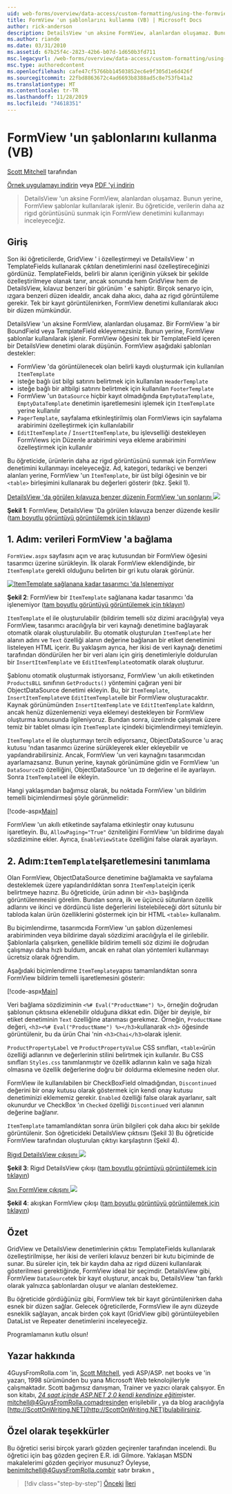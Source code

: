 ```yaml
---
uid: web-forms/overview/data-access/custom-formatting/using-the-formview-s-templates-vb
title: FormView 'un şablonlarını kullanma (VB) | Microsoft Docs
author: rick-anderson
description: DetailsView 'un aksine FormView, alanlardan oluşamaz. Bunun yerine, FormView şablonlar kullanılarak işlenir. Bu öğreticide F... kullanmayı inceleyeceğiz.
ms.author: riande
ms.date: 03/31/2010
ms.assetid: 67b25f4c-2823-42b6-b07d-1d650b3fd711
msc.legacyurl: /web-forms/overview/data-access/custom-formatting/using-the-formview-s-templates-vb
msc.type: authoredcontent
ms.openlocfilehash: cafe47cf5766bb14503852ec6e9f305d1e6d426f
ms.sourcegitcommit: 22fbd8863672c4ad6693b8388ad5c8e753fb41a2
ms.translationtype: MT
ms.contentlocale: tr-TR
ms.lasthandoff: 11/28/2019
ms.locfileid: "74618351"
---
```

# <a name="using-the-formviews-templates-vb"></a>FormView 'un şablonlarını kullanma (VB)

[Scott Mitchell](https://twitter.com/ScottOnWriting) tarafından

[Örnek uygulamayı indirin](https://download.microsoft.com/download/5/7/0/57084608-dfb3-4781-991c-407d086e2adc/ASPNET_Data_Tutorial_14_VB.exe) veya [PDF 'yi indirin](using-the-formview-s-templates-vb/_static/datatutorial14vb1.pdf)

> DetailsView 'un aksine FormView, alanlardan oluşamaz. Bunun yerine, FormView şablonlar kullanılarak işlenir. Bu öğreticide, verilerin daha az rigıd görüntüsünü sunmak için FormView denetimini kullanmayı inceleyeceğiz.

## <a name="introduction"></a>Giriş

Son iki öğreticilerde, GridView ' i özelleştirmeyi ve DetailsView ' ın TemplateFields kullanarak çıktıları denetimlerini nasıl özelleştireceğinizi gördünüz. TemplateFields, belirli bir alanın içeriğinin yüksek bir şekilde özelleştirilmeye olanak tanır, ancak sonunda hem GridView hem de DetailsView, kılavuz benzeri bir görünüm ' e sahiptir. Birçok senaryo için, ızgara benzeri düzen idealdir, ancak daha akıcı, daha az rigıd görüntüleme gerekir. Tek bir kayıt görüntülenirken, FormView denetimi kullanılarak akıcı bir düzen mümkündür.

DetailsView 'un aksine FormView, alanlardan oluşamaz. Bir FormView 'a bir BoundField veya TemplateField ekleyemezsiniz. Bunun yerine, FormView şablonlar kullanılarak işlenir. FormView öğesini tek bir TemplateField içeren bir DetailsView denetimi olarak düşünün. FormView aşağıdaki şablonları destekler:

- FormView 'da görüntülenecek olan belirli kaydı oluşturmak için kullanılan `ItemTemplate`
- isteğe bağlı üst bilgi satırını belirtmek için kullanılan `HeaderTemplate`
- isteğe bağlı bir altbilgi satırını belirtmek için kullanılan `FooterTemplate`
- FormView 'un `DataSource` hiçbir kayıt olmadığında `EmptyDataTemplate`, `EmptyDataTemplate` denetimin işaretlemesini işlemek için `ItemTemplate` yerine kullanılır
- `PagerTemplate`, sayfalama etkinleştirilmiş olan FormViews için sayfalama arabirimini özelleştirmek için kullanılabilir
- `EditItemTemplate` / `InsertItemTemplate`, bu işlevselliği destekleyen FormViews için Düzenle arabirimini veya ekleme arabirimini özelleştirmek için kullanılır

Bu öğreticide, ürünlerin daha az rigıd görüntüsünü sunmak için FormView denetimini kullanmayı inceleyeceğiz. Ad, kategori, tedarikçi ve benzeri alanları yerine, FormView 'un `ItemTemplate`, bir üst bilgi öğesinin ve bir `<table>` birleşimini kullanarak bu değerleri gösterir (bkz. Şekil 1).

[DetailsView 'da görülen kılavuza benzer düzenin FormView 'un sonlarını ![](using-the-formview-s-templates-vb/_static/image2.png)](using-the-formview-s-templates-vb/_static/image1.png)

**Şekil 1**: FormView, DetailsView 'Da görülen kılavuza benzer düzende kesilir ([tam boyutlu görüntüyü görüntülemek için tıklayın](using-the-formview-s-templates-vb/_static/image3.png))

## <a name="step-1-binding-the-data-to-the-formview"></a>1\. Adım: verileri FormView 'a bağlama

`FormView.aspx` sayfasını açın ve araç kutusundan bir FormView öğesini tasarımcı üzerine sürükleyin. İlk olarak FormView eklendiğinde, bir `ItemTemplate` gerekli olduğunu belirten bir gri kutu olarak görünür.

[![ItemTemplate sağlanana kadar tasarımcı 'da Işlenemiyor](using-the-formview-s-templates-vb/_static/image5.png)](using-the-formview-s-templates-vb/_static/image4.png)

**Şekil 2**: FormView bir `ItemTemplate` sağlanana kadar tasarımcı 'da işlenemiyor ([tam boyutlu görüntüyü görüntülemek için tıklayın](using-the-formview-s-templates-vb/_static/image6.png))

`ItemTemplate` el ile oluşturulabilir (bildirim temelli söz dizimi aracılığıyla) veya FormView, tasarımcı aracılığıyla bir veri kaynağı denetimine bağlayarak otomatik olarak oluşturulabilir. Bu otomatik oluşturulan `ItemTemplate` her alanın adını ve `Text` özelliği alanın değerine bağlanan bir etiket denetimini listeleyen HTML içerir. Bu yaklaşım ayrıca, her ikisi de veri kaynağı denetimi tarafından döndürülen her bir veri alanı için giriş denetimleriyle doldurulan bir `InsertItemTemplate` ve `EditItemTemplate`otomatik olarak oluşturur.

Şablonu otomatik oluşturmak istiyorsanız, FormView 'un akıllı etiketinden `ProductsBLL` sınıfının `GetProducts()` yöntemini çağıran yeni bir ObjectDataSource denetimi ekleyin. Bu, bir `ItemTemplate`, `InsertItemTemplate`ve `EditItemTemplate`ile bir FormView oluşturacaktır. Kaynak görünümünden `InsertItemTemplate` ve `EditItemTemplate` kaldırın, ancak henüz düzenlemenizi veya eklemeyi destekleyen bir FormView oluşturma konusunda ilgileniyoruz. Bundan sonra, üzerinde çalışmak üzere temiz bir tablet olması için `ItemTemplate` içindeki biçimlendirmeyi temizleyin.

`ItemTemplate` el ile oluşturmayı tercih ediyorsanız, ObjectDataSource 'u araç kutusu 'ndan tasarımcı üzerine sürükleyerek ekler ekleyebilir ve yapılandırabilirsiniz. Ancak, FormView 'un veri kaynağını tasarımcıdan ayarlamazsanız. Bunun yerine, kaynak görünümüne gidin ve FormView 'un `DataSourceID` özelliğini, ObjectDataSource 'un `ID` değerine el ile ayarlayın. Sonra `ItemTemplate`el ile ekleyin.

Hangi yaklaşımdan bağımsız olarak, bu noktada FormView 'un bildirim temelli biçimlendirmesi şöyle görünmelidir:

[!code-aspx[Main](using-the-formview-s-templates-vb/samples/sample1.aspx)]

FormView 'un akıllı etiketinde sayfalama etkinleştir onay kutusunu işaretleyin. Bu, `AllowPaging="True"` özniteliğini FormView 'un bildirime dayalı sözdizimine ekler. Ayrıca, `EnableViewState` özelliğini false olarak ayarlayın.

## <a name="step-2-defining-theitemtemplates-markup"></a>2\. Adım:`ItemTemplate`Işaretlemesini tanımlama

Olan FormView, ObjectDataSource denetimine bağlamakta ve sayfalama desteklemek üzere yapılandırıldıktan sonra `ItemTemplate`için içerik belirtmeye hazırız. Bu öğreticide, ürün adının bir `<h3>` başlığında görüntülenmesini görelim. Bundan sonra, ilk ve üçüncü sütunların özellik adlarını ve ikinci ve dördüncü liste değerlerini listelebileceği dört sütunlu bir tabloda kalan ürün özelliklerini göstermek için bir HTML `<table>` kullanalım.

Bu biçimlendirme, tasarımcıda FormView 'un şablon düzenlemesi arabiriminden veya bildirime dayalı sözdizimi aracılığıyla el ile girilebilir. Şablonlarla çalışırken, genellikle bildirim temelli söz dizimi ile doğrudan çalışmayı daha hızlı buldum, ancak en rahat olan yöntemleri kullanmayı ücretsiz olarak öğrendim.

Aşağıdaki biçimlendirme `ItemTemplate`yapısı tamamlandıktan sonra FormView bildirim temelli işaretlemesini gösterir:

[!code-aspx[Main](using-the-formview-s-templates-vb/samples/sample2.aspx)]

Veri bağlama sözdiziminin `<%# Eval("ProductName") %>`, örneğin doğrudan şablonun çıktısına eklenebilir olduğuna dikkat edin. Diğer bir deyişle, bir etiket denetiminin `Text` özelliğine atanması gerekmez. Örneğin, `ProductName` değeri, `<h3><%# Eval("ProductName") %></h3>`kullanarak `<h3>` öğesinde görüntülenir, bu da ürün Chai 'nin `<h3>Chai</h3>`olarak işlenir.

`ProductPropertyLabel` ve `ProductPropertyValue` CSS sınıfları, `<table>`ürün özelliği adlarının ve değerlerinin stilini belirtmek için kullanılır. Bu CSS sınıfları `Styles.css` tanımlanmıştır ve özellik adlarının kalın ve sağa hizalı olmasına ve özellik değerlerine doğru bir doldurma eklemesine neden olur.

FormView ile kullanılabilen bir CheckBoxField olmadığından, `Discontinued` değerini bir onay kutusu olarak göstermek için kendi onay kutusu denetiminizi eklememiz gerekir. `Enabled` özelliği false olarak ayarlanır, salt okunurdur ve CheckBox 'ın `Checked` özelliği `Discontinued` veri alanının değerine bağlanır.

`ItemTemplate` tamamlandıktan sonra ürün bilgileri çok daha akıcı bir şekilde görüntülenir. Son öğreticideki DetailsView çıktısını (Şekil 3) Bu öğreticide FormView tarafından oluşturulan çıktıyı karşılaştırın (Şekil 4).

[Rigıd DetailsView çıkışını ![](using-the-formview-s-templates-vb/_static/image8.png)](using-the-formview-s-templates-vb/_static/image7.png)

**Şekil 3**: Rigıd DetailsView çıkışı ([tam boyutlu görüntüyü görüntülemek için tıklayın](using-the-formview-s-templates-vb/_static/image9.png))

[Sıvı FormView çıkışını ![](using-the-formview-s-templates-vb/_static/image11.png)](using-the-formview-s-templates-vb/_static/image10.png)

**Şekil 4**: akışkan FormView çıkışı ([tam boyutlu görüntüyü görüntülemek için tıklayın](using-the-formview-s-templates-vb/_static/image12.png))

## <a name="summary"></a>Özet

GridView ve DetailsView denetimlerinin çıktısı TemplateFields kullanılarak özelleştirilmişse, her ikisi de verileri kılavuz benzeri bir kutu biçiminde de sunar. Bu süreler için, tek bir kaydın daha az rigıd düzeni kullanılarak gösterilmesi gerektiğinde, FormView ideal bir seçimdir. DetailsView gibi, FormView `DataSource`tek bir kayıt oluşturur, ancak bu, DetailsView 'tan farklı olarak yalnızca şablonlardan oluşur ve alanları desteklemez.

Bu öğreticide gördüğünüz gibi, FormView tek bir kayıt görüntülenirken daha esnek bir düzen sağlar. Gelecek öğreticilerde, FormsView ile aynı düzeyde esneklik sağlayan, ancak birden çok kayıt (GridView gibi) görüntüleyebilen DataList ve Repeater denetimlerini inceleyeceğiz.

Programlamanın kutlu olsun!

## <a name="about-the-author"></a>Yazar hakkında

4GuysFromRolla.com 'in, [Scott Mitchell](http://www.4guysfromrolla.com/ScottMitchell.shtml), yedi ASP/ASP. net books ve [](http://www.4guysfromrolla.com)'in yazarı, 1998 sürümünden bu yana Microsoft Web teknolojileriyle çalışmaktadır. Scott bağımsız danışman, Trainer ve yazıcı olarak çalışıyor. En son kitabı, [*24 saat içinde ASP.NET 2,0 kendi kendinize eğitim*](https://www.amazon.com/exec/obidos/ASIN/0672327384/4guysfromrollaco)ister. mitchell@4GuysFromRolla.comadresinden erişilebilir [.](mailto:mitchell@4GuysFromRolla.com) ya da blog aracılığıyla [http://ScottOnWriting.NET](http://ScottOnWriting.NET)bulabilirsiniz.

## <a name="special-thanks-to"></a>Özel olarak teşekkürler

Bu öğretici serisi birçok yararlı gözden geçirenler tarafından incelendi. Bu öğretici için baş gözden geçiren E.R. idi Gilmore. Yaklaşan MSDN makalelerimi gözden geçiriyor musunuz? Öyleyse, benimitchell@4GuysFromRolla.combir satır bırakın [.](mailto:mitchell@4GuysFromRolla.com)

> [!div class="step-by-step"]
> [Önceki](using-templatefields-in-the-detailsview-control-vb.md)
> [İleri](displaying-summary-information-in-the-gridview-s-footer-vb.md)
